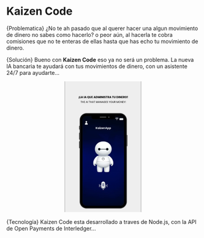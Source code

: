 # Kaizen Code
{Problematica} ¿No te ah pasado que al querer hacer una algun movimiento de dinero no sabes como hacerlo? o peor aún, al hacerla te cobra comisiones que no te enteras de ellas hasta que has echo tu movimiento de dinero.

{Solución} Bueno con **Kaizen Code** eso ya no será un problema. La nueva IA bancaria te ayudará con tus movimientos de dinero, con un asistente 24/7 para ayudarte...

<div align="center">
  <img src="https://github.com/DennysJ/Prueba1/blob/main/Protottipo.jpg" alt="Prototipo" width="200">
</div>

{Tecnología} Kaizen Code esta desarrollado a traves de Node.js, con la API de Open Payments de Interledger...
